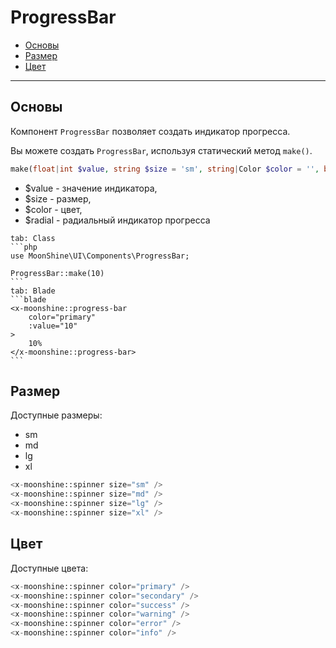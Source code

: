 # ProgressBar

- [Основы](#basics)
- [Размер](#size)
- [Цвет](#color)

---

<a name="basics"></a>
## Основы

Компонент `ProgressBar` позволяет создать индикатор прогресса.

Вы можете создать `ProgressBar`, используя статический метод `make()`.

```php
make(float|int $value, string $size = 'sm', string|Color $color = '', bool $radial = false,)
```

 - $value - значение индикатора,
 - $size - размер,
 - $color - цвет,
 - $radial - радиальный индикатор прогресса

~~~tabs
tab: Class
```php
use MoonShine\UI\Components\ProgressBar;

ProgressBar::make(10)
```
tab: Blade
```blade
<x-moonshine::progress-bar
    color="primary"
    :value="10"
>
    10%
</x-moonshine::progress-bar>
```
~~~

<a name="size"></a>
## Размер

Доступные размеры:

- sm
- md
- lg
- xl

```php
<x-moonshine::spinner size="sm" />
<x-moonshine::spinner size="md" />
<x-moonshine::spinner size="lg" />
<x-moonshine::spinner size="xl" />
```

<a name="color"></a>
## Цвет

Доступные цвета:

```php
<x-moonshine::spinner color="primary" />
<x-moonshine::spinner color="secondary" />
<x-moonshine::spinner color="success" />
<x-moonshine::spinner color="warning" />
<x-moonshine::spinner color="error" />
<x-moonshine::spinner color="info" />
```
